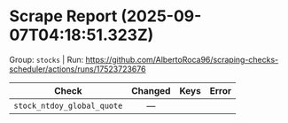 # Scrape Report (2025-09-07T04:18:51.323Z)

Group: `stocks`  |  Run: https://github.com/AlbertoRoca96/scraping-checks-scheduler/actions/runs/17523723676

| Check | Changed | Keys | Error |
|---|:---:|:--|:--|
| `stock_ntdoy_global_quote` | — |  |  |
